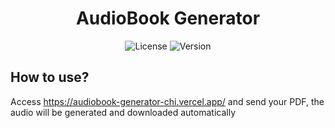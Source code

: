 <div id="title" align="center">
  <h1>AudioBook Generator</h1>
</div>

<div id="badges" align="center">
  
  ![License](https://img.shields.io/github/license/georgejrdev/AudioBook-Generator.svg)
  ![Version](https://img.shields.io/badge/version-1.0.0-53918E.svg)

</div>

## How to use?

Access https://audiobook-generator-chi.vercel.app/ and send your PDF, the audio will be generated and downloaded automatically